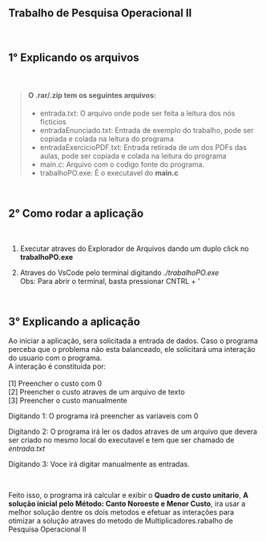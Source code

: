 ## Trabalho de Pesquisa Operacional II

<br/>

## 1° Explicando os arquivos

<br/>

> #### O .rar/.zip tem os seguintes arquivos:
> 
> - entrada.txt: O arquivo onde pode ser feita a leitura dos nós ficticios
> - entradaEnunciado.txt: Entrada de exemplo do trabalho, pode ser copiada e colada na leitura do programa
> - entradaExercicioPDF.txt: Entrada retirada de um dos PDFs das aulas, pode ser copiada e colada na leitura do programa
> - main.c: Arquivo com o codigo fonte do programa.
> - trabalhoPO.exe: É o executavel do **main.c** 

<br/>

## 2° Como rodar a aplicação
<br/>

1. Executar atraves do Explorador de Arquivos dando um duplo click no <strong>trabalhoPO.exe</strong> 

2. Atraves do VsCode pelo terminal digitando <em>./trabalhoPO.exe</em></br>Obs: Para abrir o terminal, basta pressionar CNTRL + '


<br>

## 3° Explicando a aplicação

Ao iniciar a aplicação, sera solicitada a entrada de dados. Caso o programa perceba que o problema não esta balanceado, ele solicitará uma interação do usuario com o programa.
<br/>
A interação é constituida por: <br><br>
[1] Preencher o custo com 0 <br>
[2] Preencher o custo atraves de um arquivo de texto <br/>
[3] Preencher o custo manualmente

Digitando 1: O programa irá preencher as variaveis com 0 <br>

Digitando 2: O programa irá ler os dados atraves de um arquivo que devera ser criado no mesmo local do executavel e tem que ser chamado de <em>entrada.txt</em> <br/>

Digitando 3: Voce irá digitar manualmente as entradas.

<br>

Feito isso, o programa irá calcular e exibir o **Quadro de custo unitario**, **A solução inicial pelo Método: Canto Noroeste e Menor Custo**, ira usar a melhor solução dentre os dois metodos e efetuar as interações para otimizar a solução atraves do metodo de Multiplicadores.rabalho de Pesquisa Operacional II
